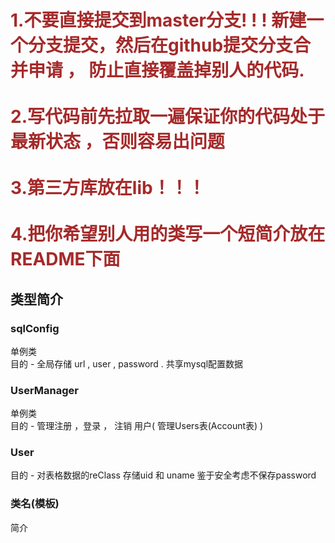 <h1>
    <p style="color:brown">
    1.不要直接提交到master分支! ! ! 新建一个分支提交，然后在github提交分支合并申请 ， 防止直接覆盖掉别人的代码.
    <br><br>
    2.写代码前先拉取一遍保证你的代码处于最新状态 ，否则容易出问题
    <br><br>
    3.第三方库放在lib！！！
    <br><br>
    4.把你希望别人用的类写一个短简介放在README下面
    </p>
</h1>

<h2>
类型简介
</h2>


<div>
    <h3>sqlConfig</h3>
    <p>单例类<br> 
        目的 - 全局存储 url , user , password  . 共享mysql配置数据
    </p>
    <h3>UserManager</h3>
    <p>单例类<br>
        目的 - 管理注册 ，登录 ， 注销 用户(  管理Users表(Account表)  )
    </p>
    <h3>User</h3>
    <p>
        目的 - 对表格数据的reClass 存储uid 和 uname 鉴于安全考虑不保存password
    </p>
    <h3>类名(模板)</h3>
    <p>
        简介
    </p>

</div>
